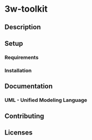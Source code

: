 # 3w-toolkit

## Description

## Setup

### Requirements

### Installation

## Documentation

### UML - Unified Modeling Language

## Contributing

## Licenses
